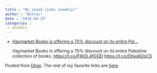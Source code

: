 ```yaml
---
title : "My saved links (weekly)"
author : "Niklas"
date : "2018-04-29"
categories : 
 - animals
---
```


- [Haymarket Books is offering a 70% discount on its entire Pal...](https://t.co/FIKOL4fGQD)
    
    Haymarket Books is offering a 70% discount on its entire Palestine collection of books. https://t.co/FIKOL4fGQD https://t.co/DIlxq82pCS
    

Posted from [Diigo](https://www.diigo.com). The rest of my favorite links are [here](https://www.diigo.com/user/npivic).
